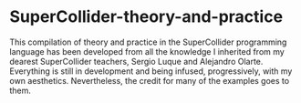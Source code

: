 # SuperCollider-theory-and-practice
This compilation of theory and practice in the SuperCollider programming language has been developed from all the knowledge I inherited from my dearest SuperCollider teachers, Sergio Luque and Alejandro Olarte.
Everything is still in development and being infused, progressively, with my own aesthetics. Nevertheless, the credit for many of the examples goes to them.
